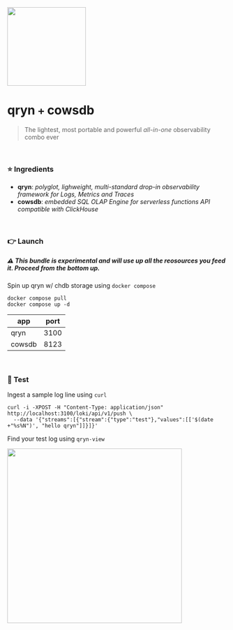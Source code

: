 <img src="https://user-images.githubusercontent.com/1423657/218816262-e0e8d7ad-44d0-4a7d-9497-0d383ed78b83.png" width=180>

# qryn `+` cowsdb

> The lightest, most portable and powerful _all-in-one_ observability combo ever

<br>

### ⭐ Ingredients
- **qryn**: _polyglot, lighweight, multi-standard drop-in observability framework for Logs, Metrics and Traces_
- **cowsdb**: _embedded SQL OLAP Engine for serverless functions API compatible with ClickHouse_


<br>

### 👉 Launch

##### ⚠️ This bundle is experimental and will use up all the reosources you feed it. Proceed from the bottom up.

Spin up qryn w/ chdb storage using `docker compose`
```
docker compose pull
docker compose up -d
```

| app | port |
|---|---|
| qryn | 3100 |
| cowsdb | 8123 |

<br>

### 🔎 Test
Ingest a sample log line using `curl`
```
curl -i -XPOST -H "Content-Type: application/json" http://localhost:3100/loki/api/v1/push \
  --data '{"streams":[{"stream":{"type":"test"},"values":[['$(date +"%s%N")', "hello qryn"]]}]}'
```

Find your test log using `qryn-view`

<img src="https://github.com/metrico/qryn-chdb/assets/1423657/d05e0442-08de-486c-85de-e3d69b87716c" width=400 >
